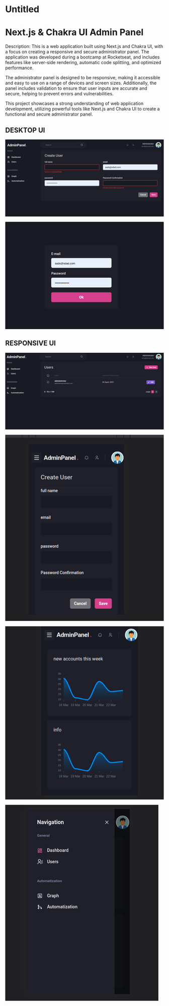 # Untitled

# Next.js & Chakra UI Admin Panel

Description: This is a web application built using Next.js and Chakra UI, with a focus on creating a responsive and secure administrator panel. The application was developed during a bootcamp at Rocketseat, and includes features like server-side rendering, automatic code splitting, and optimized performance.

The administrator panel is designed to be responsive, making it accessible and easy to use on a range of devices and screen sizes. Additionally, the panel includes validation to ensure that user inputs are accurate and secure, helping to prevent errors and vulnerabilities.

This project showcases a strong understanding of web application development, utilizing powerful tools like Next.js and Chakra UI to create a functional and secure administrator panel.

## DESKTOP UI

![Screenshot from 2023-04-09 15-54-15.png](Untitled%20efdfe86f16734325b3a8a163c976d913/Screenshot_from_2023-04-09_15-54-15.png)

![Screenshot from 2023-04-09 16-05-33.png](Untitled%20efdfe86f16734325b3a8a163c976d913/Screenshot_from_2023-04-09_16-05-33.png)

## RESPONSIVE UI

![Screenshot from 2023-04-09 15-53-49.png](Untitled%20efdfe86f16734325b3a8a163c976d913/Screenshot_from_2023-04-09_15-53-49.png)

![Screenshot from 2023-04-09 15-52-43.png](Untitled%20efdfe86f16734325b3a8a163c976d913/Screenshot_from_2023-04-09_15-52-43.png)

![Screenshot from 2023-04-09 15-53-02.png](Untitled%20efdfe86f16734325b3a8a163c976d913/Screenshot_from_2023-04-09_15-53-02.png)

![Screenshot from 2023-04-09 15-53-22.png](Untitled%20efdfe86f16734325b3a8a163c976d913/Screenshot_from_2023-04-09_15-53-22.png)